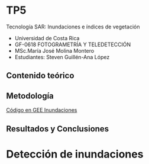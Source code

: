 # TP5
Tecnología SAR: Inundaciones e índices de vegetación
- Universidad de Costa Rica 
- GF-0618 FOTOGRAMETRÍA Y TELEDETECCIÓN
- MSc.María José Molina Montero
- Estudiantes: Steven Guillén-Ana López

## Contenido teórico



## Metodología
[Código en GEE Inundaciones](https://code.earthengine.google.com/eea6817e2f6e61a4680d05f9a7a1bee5)





## Resultados y Conclusiones

# Detección de inundaciones
